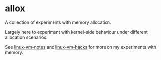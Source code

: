 # allox

A collection of experiments with memory allocation.

Largely here to experiment with kernel-side behaviour under different allocation scenarios.

See [linux-vm-notes][linux-vm-notes] and [linux-vm-hacks][linux-vm-hacks] for
more on my experiments with memory.

[linux-vm-notes]:https://github.com/lorenzo-stoakes/linux-vm-notes
[linux-vm-hacks]:https://github.com/lorenzo-stoakes/linux-vm-hacks
